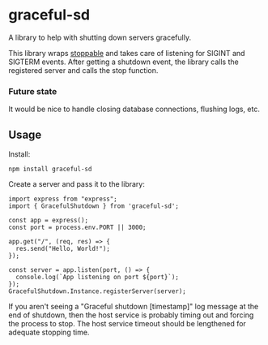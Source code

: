 # graceful-sd

A library to help with shutting down servers gracefully.

This library wraps [stoppable](https://github.com/hunterloftis/stoppable) and takes care of listening for SIGINT and SIGTERM events. After getting a shutdown event, the library calls the registered server and calls the stop function.

### Future state

It would be nice to handle closing database connections, flushing logs, etc.

## Usage

Install:

```
npm install graceful-sd
```

Create a server and pass it to the library:

```
import express from "express";
import { GracefulShutdown } from 'graceful-sd';

const app = express();
const port = process.env.PORT || 3000;

app.get("/", (req, res) => {
  res.send("Hello, World!");
});

const server = app.listen(port, () => {
  console.log(`App listening on port ${port}`);
});
GracefulShutdown.Instance.registerServer(server);
```

If you aren't seeing a "Graceful shutdown [timestamp]" log message at the end of shutdown, then the host service is probably timing out and forcing the process to stop. The host service timeout should be lengthened for adequate stopping time.